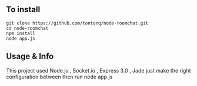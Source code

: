 ## To install

    git clone https://github.com/tontonq/node-roomchat.git
    cd node-roomchat
    npm install
    node app.js

## Usage & Info

This project used Node.js , Socket.io , Express 3.0 , Jade
just make the right configuration  between <Settings> </Settings>
then run node app.js